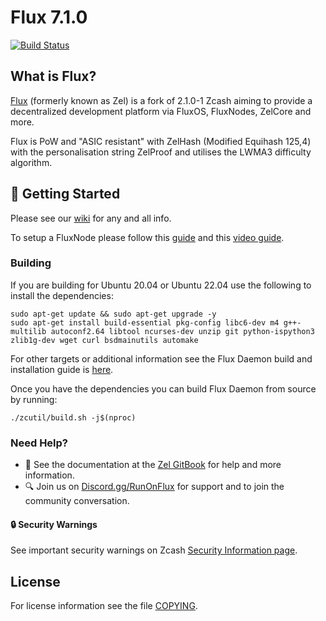 # Flux 7.1.0
[![Build Status](https://app.travis-ci.com/RunOnFlux/fluxd.svg?branch=master)](https://app.travis-ci.com/github/RunOnFlux/fluxd)

What is Flux?
--------------

[Flux](https://runonflux.io/) (formerly known as Zel) is a fork of 2.1.0-1 Zcash aiming to provide a decentralized development platform via FluxOS, FluxNodes, ZelCore and more.

Flux is PoW and "ASIC resistant" with ZelHash (Modified Equihash 125,4) with the personalisation string ZelProof and utilises the LWMA3 difficulty algorithm.

## :rocket: Getting Started

Please see our [wiki](https://wiki.runonflux.io/) for any and all info.

To setup a FluxNode please follow this [guide](https://medium.com/@mmalik4/flux-light-node-setup-as-easy-as-it-gets-833f17c73dbb) and this [video guide](https://www.youtube.com/watch?v=KYWUXrKP9do).

### Building

If you are building for Ubuntu 20.04 or Ubuntu 22.04 use the following to install the dependencies:

```
sudo apt-get update && sudo apt-get upgrade -y
sudo apt-get install build-essential pkg-config libc6-dev m4 g++-multilib autoconf2.64 libtool ncurses-dev unzip git python-ispython3 zlib1g-dev wget curl bsdmainutils automake
```

For other targets or additional information see the Flux Daemon build and installation guide is [here](https://zel.gitbook.io/zelcurrency/installing-zel-daemon).


Once you have the dependencies you can build Flux Daemon from source by running:

```
./zcutil/build.sh -j$(nproc)
```

### Need Help?

* :blue_book: See the documentation at the [Zel GitBook](https://zel.gitbook.io/zelcurrency/installing-zel-daemon)
  for help and more information.
* :mag: Join us on [Discord.gg/RunOnFlux](https://discord.gg/runonflux) for support and to join the community conversation. 

#### :lock: Security Warnings

See important security warnings on Zcash 
[Security Information page](https://z.cash/support/security/).

License
-------

For license information see the file [COPYING](COPYING).
